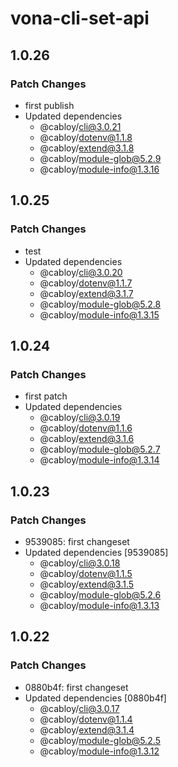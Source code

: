 # vona-cli-set-api

## 1.0.26

### Patch Changes

- first publish
- Updated dependencies
  - @cabloy/cli@3.0.21
  - @cabloy/dotenv@1.1.8
  - @cabloy/extend@3.1.8
  - @cabloy/module-glob@5.2.9
  - @cabloy/module-info@1.3.16

## 1.0.25

### Patch Changes

- test
- Updated dependencies
  - @cabloy/cli@3.0.20
  - @cabloy/dotenv@1.1.7
  - @cabloy/extend@3.1.7
  - @cabloy/module-glob@5.2.8
  - @cabloy/module-info@1.3.15

## 1.0.24

### Patch Changes

- first patch
- Updated dependencies
  - @cabloy/cli@3.0.19
  - @cabloy/dotenv@1.1.6
  - @cabloy/extend@3.1.6
  - @cabloy/module-glob@5.2.7
  - @cabloy/module-info@1.3.14

## 1.0.23

### Patch Changes

- 9539085: first changeset
- Updated dependencies [9539085]
  - @cabloy/cli@3.0.18
  - @cabloy/dotenv@1.1.5
  - @cabloy/extend@3.1.5
  - @cabloy/module-glob@5.2.6
  - @cabloy/module-info@1.3.13

## 1.0.22

### Patch Changes

- 0880b4f: first changeset
- Updated dependencies [0880b4f]
  - @cabloy/cli@3.0.17
  - @cabloy/dotenv@1.1.4
  - @cabloy/extend@3.1.4
  - @cabloy/module-glob@5.2.5
  - @cabloy/module-info@1.3.12
